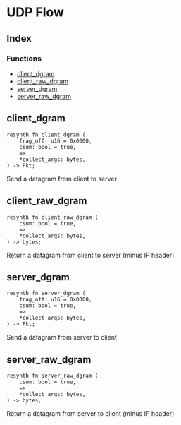  # UDP Flow
## Index


### Functions

- [client_dgram](#client_dgram)
- [client_raw_dgram](#client_raw_dgram)
- [server_dgram](#server_dgram)
- [server_raw_dgram](#server_raw_dgram)



## client_dgram
```resynth
resynth fn client_dgram (
    frag_off: u16 = 0x0000,
    csum: bool = true,
    =>
    *collect_args: bytes,
) -> Pkt;
```
 Send a datagram from client to server

## client_raw_dgram
```resynth
resynth fn client_raw_dgram (
    csum: bool = true,
    =>
    *collect_args: bytes,
) -> bytes;
```
 Return a datagram from client to server (minus IP header)

## server_dgram
```resynth
resynth fn server_dgram (
    frag_off: u16 = 0x0000,
    csum: bool = true,
    =>
    *collect_args: bytes,
) -> Pkt;
```
 Send a datagram from server to client

## server_raw_dgram
```resynth
resynth fn server_raw_dgram (
    csum: bool = true,
    =>
    *collect_args: bytes,
) -> bytes;
```
 Return a datagram from server to client (minus IP header)
